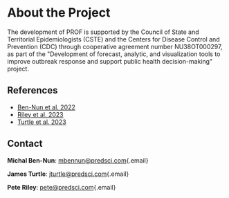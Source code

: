 # About the Project

The development of PROF is supported by the Council of State and Territorial Epidemiologists (CSTE) and the Centers for Disease Control and Prevention (CDC) through cooperative agreement number NU38OT000297, as part of the "Development of forecast, analytic, and visualization tools to improve outbreak response and support public health decision-making" project.

## References

-   [Ben-Nun et al. 2022](https://journals.plos.org/ploscompbiol/article?id=10.1371/journal.pcbi.1010375)
-   [Riley et al. 2023](https://academic.oup.com/milmed/article/188/1-2/311/6387156)
-   [Turtle et al. 2023](https://doi.org/10.1016/j.epidem.2024.100758)

## Contact

**Michal Ben-Nun**: [mbennun\@predsci.com](mailto:mbennun@predsci.com){.email}

**James Turtle**: [jturtle\@predsci.com](mailto:jturtle@predsci.com){.email}

**Pete Riley**: [pete\@predsci.com](mailto:pete@predsci.com){.email}
